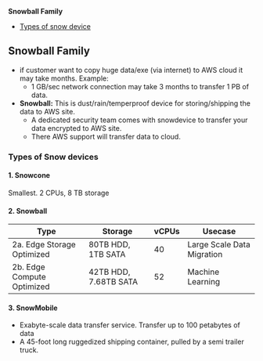 **Snowball Family**
- [Types of snow device](#t)

## Snowball Family
- if customer want to copy huge data/exe (via internet) to AWS cloud it may take months. Example:
  - 1 GB/sec network connection may take 3 months to transfer 1 PB of data.
- **Snowball:** This is dust/rain/temperproof device for storing/shipping the data to AWS site.
  - A dedicated security team comes with snowdevice to transfer your data encrypted to AWS site.
  - There AWS support will transfer data to cloud.

<a name=t></a>
### Types of Snow devices

#### 1. Snowcone
Smallest. 2 CPUs, 8 TB storage

#### 2. Snowball

|Type|Storage|vCPUs|Usecase|
|---|---|---|---|
|2a. Edge Storage Optimized|80TB HDD, 1TB SATA|40|Large Scale Data Migration|
|2b. Edge Compute Optimized|42TB HDD, 7.68TB SATA|52|Machine Learning|

#### 3. SnowMobile
- Exabyte-scale data transfer service. Transfer up to 100 petabytes of data
- A 45-foot long ruggedized shipping container, pulled by a semi trailer truck.
